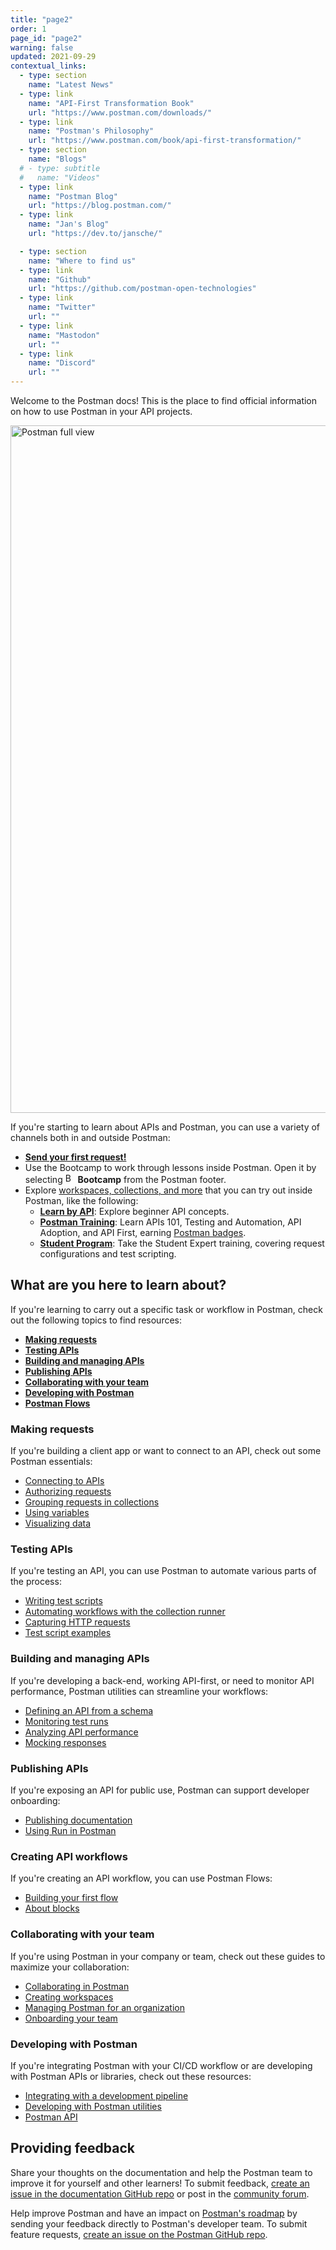 ```yaml
---
title: "page2"
order: 1
page_id: "page2"
warning: false
updated: 2021-09-29
contextual_links:
  - type: section
    name: "Latest News"
  - type: link
    name: "API-First Transformation Book"
    url: "https://www.postman.com/downloads/"
  - type: link
    name: "Postman's Philosophy"
    url: "https://www.postman.com/book/api-first-transformation/"
  - type: section
    name: "Blogs"
  # - type: subtitle
  #   name: "Videos"
  - type: link
    name: "Postman Blog"
    url: "https://blog.postman.com/"
  - type: link
    name: "Jan's Blog"
    url: "https://dev.to/jansche/"

  - type: section
    name: "Where to find us"
  - type: link
    name: "Github"
    url: "https://github.com/postman-open-technologies"
  - type: link
    name: "Twitter"
    url: ""
  - type: link
    name: "Mastodon"
    url: ""
  - type: link
    name: "Discord"
    url: ""
---
```


Welcome to the Postman docs! This is the place to find official information on how to use Postman in your API projects.

<img alt="Postman full view" src="https://assets.postman.com/postman-docs/v10/intro-postman-request-selected-3-v10.jpg" width="1100px"/>

If you're starting to learn about APIs and Postman, you can use a variety of channels both in and outside Postman:

- [**Send your first request!**](/docs/getting-started/sending-the-first-request/)
- Use the Bootcamp to work through lessons inside Postman. Open it by selecting <img alt="Bootcamp icon" src="https://assets.postman.com/postman-docs/icon-bootcamp-v9.jpg#icon" width="16px"> **Bootcamp** from the Postman footer.
- Explore [workspaces, collections, and more](https://www.postman.com/explore) that you can try out inside Postman, like the following:
  - [**Learn by API**](https://www.postman.com/postman/workspace/published-postman-templates/collection/9065401-ff29b3be-af69-4442-91e0-c1158b620fc2?ctx=documentation): Explore beginner API concepts.
  - [**Postman Training**](https://www.postman.com/postman/workspace/postman-galaxy-training/overview): Learn APIs 101, Testing and Automation, API Adoption, and API First, earning [Postman badges](https://badgr.com/public/issuers/BC0x4AQaQPC7lFilsBP_tQ/badges).
  - [**Student Program**](https://www.postman.com/postman/workspace/postman-student-program/overview): Take the Student Expert training, covering request configurations and test scripting.

## What are you here to learn about?

If you're learning to carry out a specific task or workflow in Postman, check out the following topics to find resources:

- [**Making requests**](#making-requests)
- [**Testing APIs**](#testing-apis)
- [**Building and managing APIs**](#building-and-managing-apis)
- [**Publishing APIs**](#publishing-apis)
- [**Collaborating with your team**](#collaborating-with-your-team)
- [**Developing with Postman**](#developing-with-postman)
- [**Postman Flows**](#postman-flows)

### Making requests

If you're building a client app or want to connect to an API, check out some Postman essentials:

- [Connecting to APIs](/docs/sending-requests/requests/)
- [Authorizing requests](/docs/sending-requests/authorization/)
- [Grouping requests in collections](/docs/sending-requests/intro-to-collections/)
- [Using variables](/docs/sending-requests/variables/)
- [Visualizing data](/docs/sending-requests/visualizer/)

### Testing APIs

If you're testing an API, you can use Postman to automate various parts of the process:

- [Writing test scripts](/docs/writing-scripts/test-scripts/)
- [Automating workflows with the collection runner](/docs/running-collections/intro-to-collection-runs/)
- [Capturing HTTP requests](/docs/sending-requests/capturing-request-data/capturing-http-requests/)
- [Test script examples](/docs/writing-scripts/script-references/test-examples/)

### Building and managing APIs

If you're developing a back-end, working API-first, or need to monitor API performance, Postman utilities can streamline your workflows:

- [Defining an API from a schema](/docs/designing-and-developing-your-api/the-api-workflow/)
- [Monitoring test runs](/docs/monitoring-your-api/intro-monitors/)
- [Analyzing API performance](/docs/reports/reports-overview/)
- [Mocking responses](/docs/designing-and-developing-your-api/mocking-data/setting-up-mock/)

### Publishing APIs

If you're exposing an API for public use, Postman can support developer onboarding:

- [Publishing documentation](/docs/publishing-your-api/documenting-your-api/)
- [Using Run in Postman](/docs/publishing-your-api/run-in-postman/introduction-run-button/)

### Creating API workflows

If you're creating an API workflow, you can use Postman Flows:

- [Building your first flow](/docs/postman-flows/flows-intro/building-your-first-flow/)
- [About blocks](/docs/postman-flows/core-concepts/blocks/)

### Collaborating with your team

If you're using Postman in your company or team, check out these guides to maximize your collaboration:

- [Collaborating in Postman](/docs/collaborating-in-postman/working-with-your-team/collaboration-overview/)
- [Creating workspaces](/docs/collaborating-in-postman/using-workspaces/creating-workspaces/)
- [Managing Postman for an organization](/docs/administration/managing-your-team/managing-your-team/)
- [Onboarding your team](/docs/administration/onboarding-checklist/)

### Developing with Postman

If you're integrating Postman with your CI/CD workflow or are developing with Postman APIs or libraries, check out these resources:

- [Integrating with a development pipeline](/docs/running-collections/using-newman-cli/command-line-integration-with-newman/)
- [Developing with Postman utilities](/docs/developer/resources-intro/)
- [Postman API](/docs/developer/intro-api/)

## Providing feedback

Share your thoughts on the documentation and help the Postman team to improve it for yourself and other learners! To submit feedback, [create an issue in the documentation GitHub repo](https://github.com/postmanlabs/postman-docs/issues) or post in the [community forum](https://community.postman.com/).

Help improve Postman and have an impact on [Postman's roadmap](https://github.com/postmanlabs/postman-app-support/projects/45?fullscreen=true) by sending your feedback directly to Postman's developer team. To submit feature requests, [create an issue on the Postman GitHub repo](https://github.com/postmanlabs/postman-app-support/issues).
